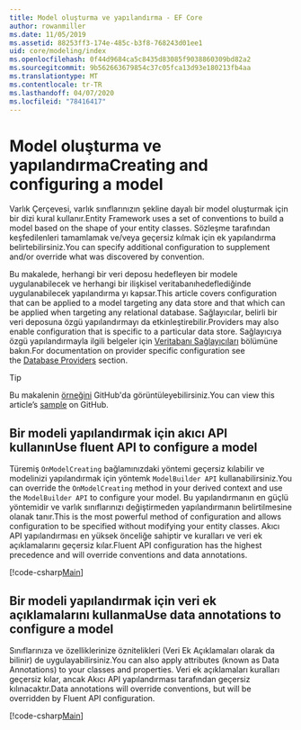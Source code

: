 ```yaml
---
title: Model oluşturma ve yapılandırma - EF Core
author: rowanmiller
ms.date: 11/05/2019
ms.assetid: 88253ff3-174e-485c-b3f8-768243d01ee1
uid: core/modeling/index
ms.openlocfilehash: 0f44d9684ca5c8435d83085f9038860309bd82a2
ms.sourcegitcommit: 9b562663679854c37c05fca13d93e180213fb4aa
ms.translationtype: MT
ms.contentlocale: tr-TR
ms.lasthandoff: 04/07/2020
ms.locfileid: "78416417"
---
```

# <a name="creating-and-configuring-a-model"></a><span data-ttu-id="e7f7f-102">Model oluşturma ve yapılandırma</span><span class="sxs-lookup"><span data-stu-id="e7f7f-102">Creating and configuring a model</span></span>

<span data-ttu-id="e7f7f-103">Varlık Çerçevesi, varlık sınıflarınızın şekline dayalı bir model oluşturmak için bir dizi kural kullanır.</span><span class="sxs-lookup"><span data-stu-id="e7f7f-103">Entity Framework uses a set of conventions to build a model based on the shape of your entity classes.</span></span> <span data-ttu-id="e7f7f-104">Sözleşme tarafından keşfedilenleri tamamlamak ve/veya geçersiz kılmak için ek yapılandırma belirtebilirsiniz.</span><span class="sxs-lookup"><span data-stu-id="e7f7f-104">You can specify additional configuration to supplement and/or override what was discovered by convention.</span></span>

<span data-ttu-id="e7f7f-105">Bu makalede, herhangi bir veri deposu hedefleyen bir modele uygulanabilecek ve herhangi bir ilişkisel veritabanıhedeflediğinde uygulanabilecek yapılandırma yı kapsar.</span><span class="sxs-lookup"><span data-stu-id="e7f7f-105">This article covers configuration that can be applied to a model targeting any data store and that which can be applied when targeting any relational database.</span></span> <span data-ttu-id="e7f7f-106">Sağlayıcılar, belirli bir veri deposuna özgü yapılandırmayı da etkinleştirebilir.</span><span class="sxs-lookup"><span data-stu-id="e7f7f-106">Providers may also enable configuration that is specific to a particular data store.</span></span> <span data-ttu-id="e7f7f-107">Sağlayıcıya özgü yapılandırmayla ilgili belgeler için [Veritabanı Sağlayıcıları](../providers/index.md) bölümüne bakın.</span><span class="sxs-lookup"><span data-stu-id="e7f7f-107">For documentation on provider specific configuration see the [Database Providers](../providers/index.md) section.</span></span>

> [!TIP]  
> <span data-ttu-id="e7f7f-108">Bu makalenin [örneğini](https://github.com/dotnet/EntityFramework.Docs/tree/master/samples) GitHub'da görüntüleyebilirsiniz.</span><span class="sxs-lookup"><span data-stu-id="e7f7f-108">You can view this article’s [sample](https://github.com/dotnet/EntityFramework.Docs/tree/master/samples) on GitHub.</span></span>

## <a name="use-fluent-api-to-configure-a-model"></a><span data-ttu-id="e7f7f-109">Bir modeli yapılandırmak için akıcı API kullanın</span><span class="sxs-lookup"><span data-stu-id="e7f7f-109">Use fluent API to configure a model</span></span>

<span data-ttu-id="e7f7f-110">Türemiş `OnModelCreating` bağlamınızdaki yöntemi geçersiz kılabilir ve modelinizi yapılandırmak için yöntemk `ModelBuilder API` kullanabilirsiniz.</span><span class="sxs-lookup"><span data-stu-id="e7f7f-110">You can override the `OnModelCreating` method in your derived context and use the `ModelBuilder API` to configure your model.</span></span> <span data-ttu-id="e7f7f-111">Bu yapılandırmanın en güçlü yöntemidir ve varlık sınıflarınızı değiştirmeden yapılandırmanın belirtilmesine olanak tanır.</span><span class="sxs-lookup"><span data-stu-id="e7f7f-111">This is the most powerful method of configuration and allows configuration to be specified without modifying your entity classes.</span></span> <span data-ttu-id="e7f7f-112">Akıcı API yapılandırması en yüksek önceliğe sahiptir ve kuralları ve veri ek açıklamalarını geçersiz kılar.</span><span class="sxs-lookup"><span data-stu-id="e7f7f-112">Fluent API configuration has the highest precedence and will override conventions and data annotations.</span></span>

[!code-csharp[Main](../../../samples/core/Modeling/FluentAPI/Required.cs?highlight=12-14)]

## <a name="use-data-annotations-to-configure-a-model"></a><span data-ttu-id="e7f7f-113">Bir modeli yapılandırmak için veri ek açıklamalarını kullanma</span><span class="sxs-lookup"><span data-stu-id="e7f7f-113">Use data annotations to configure a model</span></span>

<span data-ttu-id="e7f7f-114">Sınıflarınıza ve özelliklerinize öznitelikleri (Veri Ek Açıklamaları olarak da bilinir) de uygulayabilirsiniz.</span><span class="sxs-lookup"><span data-stu-id="e7f7f-114">You can also apply attributes (known as Data Annotations) to your classes and properties.</span></span> <span data-ttu-id="e7f7f-115">Veri ek açıklamaları kuralları geçersiz kılar, ancak Akıcı API yapılandırması tarafından geçersiz kılınacaktır.</span><span class="sxs-lookup"><span data-stu-id="e7f7f-115">Data annotations will override conventions, but will be overridden by Fluent API configuration.</span></span>

[!code-csharp[Main](../../../samples/core/Modeling/DataAnnotations/Required.cs?highlight=15)]
